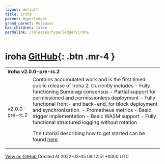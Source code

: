 ```yaml
---
layout: default
title: iroha
parent: Hyperledger
grand_parent: Releases
has_children: false
permalink: /releases/hyperledger/iroha
---
```


# iroha <span class="fs-3 right-align">[GitHub](https://github.com/hyperledger/iroha){: .btn .mr-4 }</span>


<div>
    <table>
        <tr>
            <td colspan="2">
                <b>
                    Iroha v2.0.0-pre-rc.2
                </b>
            </td>
        </tr>
        <tr>
            <td>
                <span class="chip">
                    v2.0.0-pre-rc.2
                </span>
            </td>
            <td>
                Contains accumulated work and is the first timed public release of Iroha 2. Currently includes
- Fully functioning Sumeragi consensus
- Partial support for permissioned and permissionless deployment
- Fully functional front- and back-end, for block deployment and synchronisation. 
- Prometheus metrics
- Basic trigger implementation
- Basic  WASM support
- Fully functional structured logging without rotation

The tutorial describing how to get started can be found [here](https://hyperledger.github.io/iroha-2-docs/)
            </td>
        </tr>
    </table>
    <a href="https://github.com/hyperledger/iroha/releases/tag/v2.0.0-pre-rc.2" class=".btn">
        View on GitHub
    </a>
    <span class="right-align">
        Created At 2022-03-05 09:12:51 +0000 UTC
    </span>
</div>

